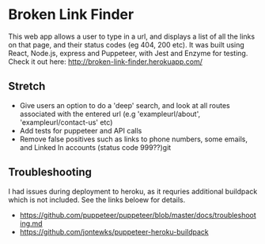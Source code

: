 # Broken Link Finder

This web app allows a user to type in a url, and displays a list of all the links on that page, and their status codes (eg 404, 200 etc). It was built using React, Node.js, express and Puppeteer, with Jest and Enzyme for testing. Check it out here: http://broken-link-finder.herokuapp.com/

## Stretch
- Give users an option to do a 'deep' search, and look at all routes associated with the entered url (e.g 'exampleurl/about', 'exampleurl/contact-us' etc)
- Add tests for puppeteer and API calls
- Remove false positives such as links to phone numbers, some emails, and Linked In accounts (status code 999??)git

## Troubleshooting
I had issues during deployment to heroku, as it requries additional buildpack which is not included. See the links beloew for details.

- https://github.com/puppeteer/puppeteer/blob/master/docs/troubleshooting.md
- https://github.com/jontewks/puppeteer-heroku-buildpack
